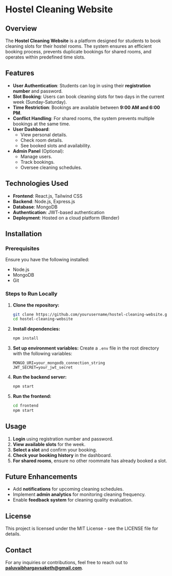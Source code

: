 # Hostel Cleaning Website

## Overview
The **Hostel Cleaning Website** is a platform designed for students to book cleaning slots for their hostel rooms. The system ensures an efficient booking process, prevents duplicate bookings for shared rooms, and operates within predefined time slots.

## Features
- **User Authentication**: Students can log in using their **registration number** and password.
- **Slot Booking**: Users can book cleaning slots for two days in the current week (Sunday-Saturday).
- **Time Restriction**: Bookings are available between **9:00 AM and 6:00 PM**.
- **Conflict Handling**: For shared rooms, the system prevents multiple bookings at the same time.
- **User Dashboard**:
  - View personal details.
  - Check room details.
  - See booked slots and availability.
- **Admin Panel** (Optional):
  - Manage users.
  - Track bookings.
  - Oversee cleaning schedules.

## Technologies Used
- **Frontend**: React.js, Tailwind CSS
- **Backend**: Node.js, Express.js
- **Database**: MongoDB
- **Authentication**: JWT-based authentication
- **Deployment**: Hosted on a cloud platform (Render)

## Installation
### Prerequisites
Ensure you have the following installed:
- Node.js
- MongoDB
- Git

### Steps to Run Locally
1. **Clone the repository:**
   ```sh
   git clone https://github.com/yourusername/hostel-cleaning-website.git
   cd hostel-cleaning-website
   ```
2. **Install dependencies:**
   ```sh
   npm install
   ```
3. **Set up environment variables:**
   Create a `.env` file in the root directory with the following variables:
   ```env
   MONGO_URI=your_mongodb_connection_string
   JWT_SECRET=your_jwt_secret
   ```
4. **Run the backend server:**
   ```sh
   npm start
   ```
5. **Run the frontend:**
   ```sh
   cd frontend
   npm start
   ```

## Usage
1. **Login** using registration number and password.
2. **View available slots** for the week.
3. **Select a slot** and confirm your booking.
4. **Check your booking history** in the dashboard.
5. **For shared rooms**, ensure no other roommate has already booked a slot.

## Future Enhancements
- Add **notifications** for upcoming cleaning schedules.
- Implement **admin analytics** for monitoring cleaning frequency.
- Enable **feedback system** for cleaning quality evaluation.

## License
This project is licensed under the MIT License - see the LICENSE file for details.

## Contact
For any inquiries or contributions, feel free to reach out to **paluvaibhargavsaketh@gmail.com**.

